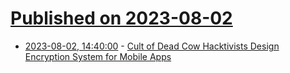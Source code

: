 # [Published on 2023-08-02](index.md)

* [2023-08-02, 14:40:00](https://it.slashdot.org/story/23/08/02/132228/cult-of-dead-cow-hacktivists-design-encryption-system-for-mobile-apps?utm_source=rss1.0mainlinkanon&utm_medium=feed) - [Cult of Dead Cow Hacktivists Design Encryption System for Mobile Apps](https://it.slashdot.org/story/23/08/02/132228/cult-of-dead-cow-hacktivists-design-encryption-system-for-mobile-apps?utm_source=rss1.0mainlinkanon&utm_medium=feed)
